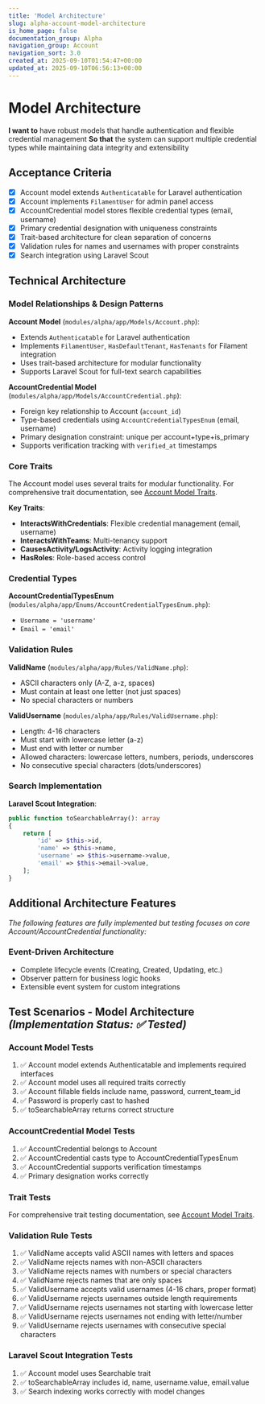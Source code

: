 ```yaml
---
title: 'Model Architecture'
slug: alpha-account-model-architecture
is_home_page: false
documentation_group: Alpha
navigation_group: Account
navigation_sort: 3.0
created_at: 2025-09-10T01:54:47+00:00
updated_at: 2025-09-10T06:56:13+00:00
---
```


# Model Architecture

**I want to** have robust models that handle authentication and flexible credential management
**So that** the system can support multiple credential types while maintaining data integrity and extensibility

## Acceptance Criteria

- [x] Account model extends `Authenticatable` for Laravel authentication
- [x] Account implements `FilamentUser` for admin panel access
- [x] AccountCredential model stores flexible credential types (email, username)
- [x] Primary credential designation with uniqueness constraints
- [x] Trait-based architecture for clean separation of concerns
- [x] Validation rules for names and usernames with proper constraints
- [x] Search integration using Laravel Scout

## Technical Architecture

### Model Relationships & Design Patterns

**Account Model** (`modules/alpha/app/Models/Account.php`):

- Extends `Authenticatable` for Laravel authentication
- Implements `FilamentUser`, `HasDefaultTenant`, `HasTenants` for Filament integration
- Uses trait-based architecture for modular functionality
- Supports Laravel Scout for full-text search capabilities

**AccountCredential Model** (`modules/alpha/app/Models/AccountCredential.php`):

- Foreign key relationship to Account (`account_id`)
- Type-based credentials using `AccountCredentialTypesEnum` (email, username)
- Primary designation constraint: unique per account+type+is_primary
- Supports verification tracking with `verified_at` timestamps

### Core Traits

The Account model uses several traits for modular functionality. For comprehensive trait documentation,
see [Account Model Traits](alpha-account-traits.md).

**Key Traits**:

- **InteractsWithCredentials**: Flexible credential management (email, username)
- **InteractsWithTeams**: Multi-tenancy support
- **CausesActivity/LogsActivity**: Activity logging integration
- **HasRoles**: Role-based access control

### Credential Types

**AccountCredentialTypesEnum** (`modules/alpha/app/Enums/AccountCredentialTypesEnum.php`):

- `Username = 'username'`
- `Email = 'email'`

### Validation Rules

**ValidName** (`modules/alpha/app/Rules/ValidName.php`):

- ASCII characters only (A-Z, a-z, spaces)
- Must contain at least one letter (not just spaces)
- No special characters or numbers

**ValidUsername** (`modules/alpha/app/Rules/ValidUsername.php`):

- Length: 4-16 characters
- Must start with lowercase letter (a-z)
- Must end with letter or number
- Allowed characters: lowercase letters, numbers, periods, underscores
- No consecutive special characters (dots/underscores)

### Search Implementation

**Laravel Scout Integration**:

```php
public function toSearchableArray(): array
{
    return [
        'id' => $this->id,
        'name' => $this->name,
        'username' => $this->username->value,
        'email' => $this->email->value,
    ];
}
```

## Additional Architecture Features

*The following features are fully implemented but testing focuses on core Account/AccountCredential functionality:*

### Event-Driven Architecture

- Complete lifecycle events (Creating, Created, Updating, etc.)
- Observer pattern for business logic hooks
- Extensible event system for custom integrations

## Test Scenarios - Model Architecture *(Implementation Status: ✅ Tested)*

### Account Model Tests

1. ✅ Account model extends Authenticatable and implements required interfaces
2. ✅ Account model uses all required traits correctly
3. ✅ Account fillable fields include name, password, current_team_id
4. ✅ Password is properly cast to hashed
5. ✅ toSearchableArray returns correct structure

### AccountCredential Model Tests

1. ✅ AccountCredential belongs to Account
2. ✅ AccountCredential casts type to AccountCredentialTypesEnum
3. ✅ AccountCredential supports verification timestamps
4. ✅ Primary designation works correctly

### Trait Tests

For comprehensive trait testing documentation, see [Account Model Traits](alpha-account-traits.md).

### Validation Rule Tests

1. ✅ ValidName accepts valid ASCII names with letters and spaces
2. ✅ ValidName rejects names with non-ASCII characters
3. ✅ ValidName rejects names with numbers or special characters
4. ✅ ValidName rejects names that are only spaces
5. ✅ ValidUsername accepts valid usernames (4-16 chars, proper format)
6. ✅ ValidUsername rejects usernames outside length requirements
7. ✅ ValidUsername rejects usernames not starting with lowercase letter
8. ✅ ValidUsername rejects usernames not ending with letter/number
9. ✅ ValidUsername rejects usernames with consecutive special characters

### Laravel Scout Integration Tests

1. ✅ Account model uses Searchable trait
2. ✅ toSearchableArray includes id, name, username.value, email.value
3. ✅ Search indexing works correctly with model changes
